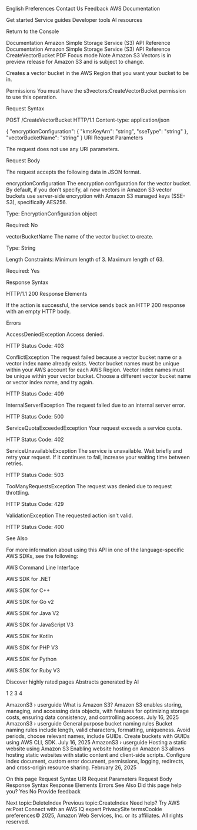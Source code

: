 English
Preferences
Contact Us
Feedback
AWS Documentation

Get started
Service guides
Developer tools
AI resources

Return to the Console

Documentation
Amazon Simple Storage Service (S3)
API Reference
Documentation
Amazon Simple Storage Service (S3)
API Reference
CreateVectorBucket
PDF
Focus mode
Note
Amazon S3 Vectors is in preview release for Amazon S3 and is subject to change.

Creates a vector bucket in the AWS Region that you want your bucket to be in.

Permissions
You must have the s3vectors:CreateVectorBucket permission to use this operation.

Request Syntax

POST /CreateVectorBucket HTTP/1.1
Content-type: application/json

{
"encryptionConfiguration": {
"kmsKeyArn": "string",
"sseType": "string"
},
"vectorBucketName": "string"
}
URI Request Parameters

The request does not use any URI parameters.

Request Body

The request accepts the following data in JSON format.

encryptionConfiguration
The encryption configuration for the vector bucket. By default, if you don't specify, all new vectors in Amazon S3 vector buckets use server-side encryption with Amazon S3 managed keys (SSE-S3), specifically AES256.

Type: EncryptionConfiguration object

Required: No

vectorBucketName
The name of the vector bucket to create.

Type: String

Length Constraints: Minimum length of 3. Maximum length of 63.

Required: Yes

Response Syntax

HTTP/1.1 200
Response Elements

If the action is successful, the service sends back an HTTP 200 response with an empty HTTP body.

Errors

AccessDeniedException
Access denied.

HTTP Status Code: 403

ConflictException
The request failed because a vector bucket name or a vector index name already exists. Vector bucket names must be unique within your AWS account for each AWS Region. Vector index names must be unique within your vector bucket. Choose a different vector bucket name or vector index name, and try again.

HTTP Status Code: 409

InternalServerException
The request failed due to an internal server error.

HTTP Status Code: 500

ServiceQuotaExceededException
Your request exceeds a service quota.

HTTP Status Code: 402

ServiceUnavailableException
The service is unavailable. Wait briefly and retry your request. If it continues to fail, increase your waiting time between retries.

HTTP Status Code: 503

TooManyRequestsException
The request was denied due to request throttling.

HTTP Status Code: 429

ValidationException
The requested action isn't valid.

HTTP Status Code: 400

See Also

For more information about using this API in one of the language-specific AWS SDKs, see the following:

AWS Command Line Interface

AWS SDK for .NET

AWS SDK for C++

AWS SDK for Go v2

AWS SDK for Java V2

AWS SDK for JavaScript V3

AWS SDK for Kotlin

AWS SDK for PHP V3

AWS SDK for Python

AWS SDK for Ruby V3

Discover highly rated pages Abstracts generated by AI

1
2
3
4

AmazonS3 › userguide
What is Amazon S3?
Amazon S3 enables storing, managing, and accessing data objects, with features for optimizing storage costs, ensuring data consistency, and controlling access.
July 16, 2025
AmazonS3 › userguide
General purpose bucket naming rules
Bucket naming rules include length, valid characters, formatting, uniqueness. Avoid periods, choose relevant names, include GUIDs. Create buckets with GUIDs using AWS CLI, SDK.
July 16, 2025
AmazonS3 › userguide
Hosting a static website using Amazon S3
Enabling website hosting on Amazon S3 allows hosting static websites with static content and client-side scripts. Configure index document, custom error document, permissions, logging, redirects, and cross-origin resource sharing.
February 26, 2025

On this page
Request Syntax
URI Request Parameters
Request Body
Response Syntax
Response Elements
Errors
See Also
Did this page help you?
Yes
No
Provide feedback

Next topic:DeleteIndex
Previous topic:CreateIndex
Need help?
Try AWS re:Post
Connect with an AWS IQ expert
PrivacySite termsCookie preferences© 2025, Amazon Web Services, Inc. or its affiliates. All rights reserved.